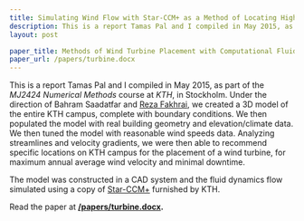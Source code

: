 ```yaml
---
title: Simulating Wind Flow with Star-CCM+ as a Method of Locating High-Velocity Regions
description: This is a report Tamas Pal and I compiled in May 2015, as part of the MJ2424 Numerical Methods course at KTH, in Stockholm.
layout: post

paper_title: Methods of Wind Turbine Placement with Computational Fluid Dynamics
paper_url: /papers/turbine.docx
---
```


This is a report Tamas Pal and I compiled in May 2015, as part of the _MJ2424 Numerical Methods_ course at _KTH_, in Stockholm. Under the direction of Bahram Saadatfar and [Reza Fakhrai](https://www.kth.se/en/itm/inst/energiteknik/forskning/kraft_varme/personal/reza-fakhrai-1.21104), we created a 3D model of the entire KTH campus, complete with boundary conditions. We then populated the model with real building geometry and elevation/climate data. We then tuned the model with reasonable wind speeds data. Analyzing streamlines and velocity gradients, we were then able to recommend specific locations on KTH campus for the placement of a wind turbine, for maximum annual average wind velocity and minimal downtime. 

The model was constructed in a CAD system and the fluid dynamics flow simulated using a copy of [Star-CCM+](http://www.cd-adapco.com/products/star-ccm%C2%AE) furnished by KTH.

Read the paper at **[/papers/turbine.docx](/papers/turbine.docx).**
